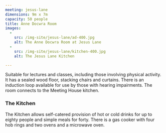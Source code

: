 ```yaml
---
meeting: jesus-lane
dimensions: 9m x 7m
capacity: 50 people
title: Anne Docwra Room
images:
  -
    src: /img-site/jesus-lane/ad-400.jpg
    alt: The Anne Docwra Room at Jesus Lane
  -
    src: /img-site/jesus-lane/kitchen-400.jpg
    alt: The Jesus Lane Kitchen

---
```


Suitable for lectures and classes, including those involving physical activity. It has a sealed wood floor, stacking chairs and curtains. There is an induction loop available for use by those with hearing impairments. The room connects to the Meeting House kitchen.

### The Kitchen

The Kitchen allows self-catered provision of hot or cold drinks for up to eighty people and simple meals for forty. There is a gas cooker with four hob rings and two ovens and a microwave oven.
